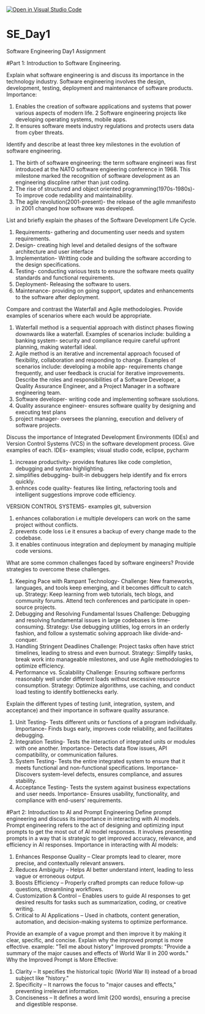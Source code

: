 [![Open in Visual Studio Code](https://classroom.github.com/assets/open-in-vscode-2e0aaae1b6195c2367325f4f02e2d04e9abb55f0b24a779b69b11b9e10269abc.svg)](https://classroom.github.com/online_ide?assignment_repo_id=18456893&assignment_repo_type=AssignmentRepo)
# SE_Day1
Software Engineering Day1 Assignment

#Part 1: Introduction to Software Engineering.

Explain what software engineering is and discuss its importance in the technology industry.
Software engineering involves the design, development, testing, deployment and maintenance of software products.
Importance:
1. Enables the creation of software applications and systems that power various aspects of modern life.
2 Software engineering projects like developing operating systems, mobile apps.
3. It ensures software meets industry regulations and protects users data from cyber threats.

Identify and describe at least three key milestones in the evolution of software engineering.
1. The birth of software engineering: the term software engineeri was first introduced at the NATO software engieering conference in 1968. This milestone marked the recognition of software development as an engineering discpline rather than just coding.
2. The rise of structured and object oriented programming(1970s-1980s)- To improve code redability and maintainability.
3. The agile revolution(2001-present)- the release of the agile mmanifesto in 2001 changed how software was developed. 

List and briefly explain the phases of the Software Development Life Cycle. 
1. Requirements- gathering and documenting user needs and system requirements.
2. Design- creating high level and detailed designs of the software architecture and user interface
3. Implementation- Writting code and building the software according to the design specifications.
4. Testing- conducting various tests to ensure the software meets quality standards and functional requirements.
5. Deployment- Releasing the software to users.
6. Maintenance- providing on going support, updates and enhancements to the software after deployment.

Compare and contrast the Waterfall and Agile methodologies. Provide examples of scenarios where each would be appropriate.
1. Waterfall method is a sequential approach with distinct phases flowing downwards like a waterfall. Examples of scenarios include: building a banking system- security and compliance require careful upfront planning, making waterfall ideal.
2. Agile method is an iterative and incremental approach focused of flexibility, collaboration and responding to change. Examples of scenarios include: developing a mobile app- requirements change frequently, and user feedback is crucial for iterative improvements.
Describe the roles and responsibilities of a Software Developer, a Quality Assurance Engineer, and a Project Manager in a software engineering team.
1. Software developer- writing code and implementing software ssolutions.
2. Quality assurance engineer- ensures software quality by designing and executing test plans
3. project manager- oversees the planning, execution and delivery of software projects.

Discuss the importance of Integrated Development Environments (IDEs) and Version Control Systems (VCS) in the software development process. Give examples of each.
IDEs- examples; visual studio code, eclipse, pycharm 
1. increase productivity- provides features like code completion, debugging and syntax highlighting.
2. simplifies debugging- built-in debuggers help identify and fix errors quickly.
3. enhnces code quality- features like linting, refactoring tools and intelligent suggestions improve code efficiency.

VERSION CONTROL SYSTEMS- examples git, subversion
1. enhances collaboration i.e multiple developers can work on the same project without conflicts.
2. prevents code loss i.e it ensures a backup of every change made to the codebase.
3. it enables continuous integration and deployment by managing multiple code versions.

What are some common challenges faced by software engineers? Provide strategies to overcome these challenges.
1. Keeping Pace with Rampant Technology-
Challenge: New frameworks, languages, and tools keep emerging, and it becomes difficult to catch up.
Strategy: Keep learning from web tutorials, tech blogs, and community forums. Attend tech conferences and participate in open-source projects.
2. Debugging and Resolving Fundamental Issues
Challenge: Debugging and resolving fundamental issues in large codebases is time-consuming.
Strategy: Use debugging utilities, log errors in an orderly fashion, and follow a systematic solving approach like divide-and-conquer.
3. Handling Stringent Deadlines
Challenge: Project tasks often have strict timelines, leading to stress and even burnout.
Strategy: Simplify tasks, break work into manageable milestones, and use Agile methodologies to optimize efficiency.
4. Performance vs. Scalability
Challenge: Ensuring software performs reasonably well under different loads without excessive resource consumption.
Strategy: Optimize algorithms, use caching, and conduct load testing to identify bottlenecks early.

Explain the different types of testing (unit, integration, system, and acceptance) and their importance in software quality assurance.
1. Unit Testing- Tests different units or functions of a program individually.
Importance- Finds bugs early, improves code reliability, and facilitates debugging.
2. Integration Testing- Tests the interaction of integrated units or modules with one another.
Importance- Detects data flow issues, API compatibility, or communication failures.
3. System Testing- Tests the entire integrated system to ensure that it meets functional and non-functional specifications.
Importance- Discovers system-level defects, ensures compliance, and assures stability.
4. Acceptance Testing- Tests the system against business expectations and user needs.
Importance- Ensures usability, functionality, and compliance with end-users' requirements.

#Part 2: Introduction to AI and Prompt Engineering
Define prompt engineering and discuss its importance in interacting with AI models.
Prompt engineering refers to the act of designing and optimizing input prompts to get the most out of AI model responses. It involves presenting prompts in a way that is strategic to get improved accuracy, relevance, and efficiency in AI responses.
Importance in interacting with AI models:
1. Enhances Response Quality – Clear prompts lead to clearer, more precise, and contextually relevant answers.
2. Reduces Ambiguity – Helps AI better understand intent, leading to less vague or erroneous output.
3. Boosts Efficiency – Properly crafted prompts can reduce follow-up questions, streamlining workflows.
4. Customization & Control – Enables users to guide AI responses to get desired results for tasks such as summarization, coding, or creative writing.
5. Critical to AI Applications – Used in chatbots, content generation, automation, and decision-making systems to optimize performance.

Provide an example of a vague prompt and then improve it by making it clear, specific, and concise. Explain why the improved prompt is more effective.
example: "Tell me about history"
Improved prompts: "Provide a summary of the major causes and effects of World War II in 200 words."
Why the Improved Prompt is More Effective:
1. Clarity – It specifies the historical topic (World War II) instead of a broad subject like "history."
2. Specificity – It narrows the focus to "major causes and effects," preventing irrelevant information.
3. Conciseness – It defines a word limit (200 words), ensuring a precise and digestible response.

